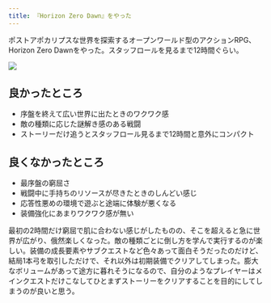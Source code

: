 ```yaml
---
title: 『Horizon Zero Dawn』をやった
---
```

ポストアポカリプスな世界を探索するオープンワールド型のアクションRPG、Horizon Zero Dawnをやった。スタッフロールを見るまで12時間ぐらい。

![](https://lh4.googleusercontent.com/zxLik9ysCabn747MhZuP3PBEU0akSNJN_uLOx4AkTNHisACJwESx1rioj_92bu4KHu8vm9GaDU_-PugvpntObUdp6dChjQxJsOcvh-OxqFW1qGfTvQLz_5VSnS_wiGz0uQ3yJpBLIpI3S51EwqwTKksiXWZz4R-u2VSI6Pc8DRe1tOZLR5KtOxew5j1OlA)

良かったところ
-------

*   序盤を終えて広い世界に出たときのワクワク感
*   敵の種類に応じた謎解き感のある戦闘
*   ストーリーだけ追うとスタッフロール見るまで12時間と意外にコンパクト

良くなかったところ
---------

*   最序盤の窮屈さ
*   戦闘中に手持ちのリソースが尽きたときのしんどい感じ
*   応答性悪めの環境で遊ぶと途端に体験が悪くなる
*   装備強化にあまりワクワク感が無い

最初の2時間だけ窮屈で肌に合わない感じがしたものの、そこを超えると急に世界が広がり、俄然楽しくなった。敵の種類ごとに倒し方を学んで実行するのが楽しい。装備の成長要素やサブクエストなど色々あって面白そうだったのだけど、結局1本弓を取引しただけで、それ以外は初期装備でクリアしてしまった。膨大なボリュームがあって途方に暮れそうになるので、自分のようなプレイヤーはメインクエストだけこなしてひとまずストーリーをクリアすることを目的にしてしまうのが良いと思う。
